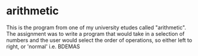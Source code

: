 # arithmetic
This is the program from one of my university etudes called "arithmetic".
The assignment was to write a program that would take in a selection of numbers and the user would select the order of operations,
so either left to right, or 'normal' i.e. BDEMAS
